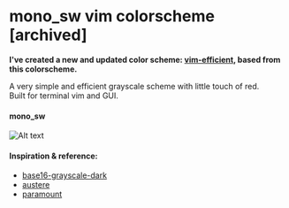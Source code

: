 # mono_sw vim colorscheme [archived]

**I've created a new and updated color scheme: [vim-efficient](https://github.com/smallwat3r/vim-efficient), based from this colorscheme.**

A very simple and efficient grayscale scheme with little touch of red.   
Built for terminal vim and GUI.   

#### mono_sw    
![Alt text](https://github.com/smallwat3r/vim-mono_sw/blob/master/screenshot.png)    

#### Inspiration & reference:
* [base16-grayscale-dark](https://github.com/chriskempson/base16-vim/blob/master/colors/base16-grayscale-dark.vim)    
* [austere](https://github.com/LuRsT/austere.vim)
* [paramount](https://github.com/owickstrom/vim-colors-paramount)
